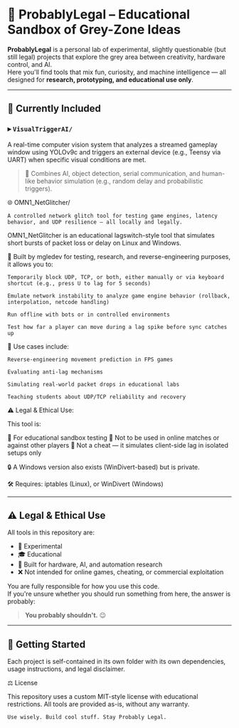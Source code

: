 # 🧪 ProbablyLegal – Educational Sandbox of Grey-Zone Ideas

**ProbablyLegal** is a personal lab of experimental, slightly questionable (but still legal) projects that explore the grey area between creativity, hardware control, and AI.  
Here you'll find tools that mix fun, curiosity, and machine intelligence — all designed for **research, prototyping, and educational use only**.

---

## 🎯 Currently Included

### ▸ `VisualTriggerAI/`

A real-time computer vision system that analyzes a streamed gameplay window using YOLOv9c and triggers an external device (e.g., Teensy via UART) when specific visual conditions are met.

> 🧠 Combines AI, object detection, serial communication, and human-like behavior simulation (e.g., random delay and probabilistic triggers).


🌐 OMN1_NetGlitcher/

    A controlled network glitch tool for testing game engines, latency behavior, and UDP resilience — all locally and legally.

OMN1_NetGlitcher is an educational lagswitch-style tool that simulates short bursts of packet loss or delay on Linux and Windows.

🧩 Built by mgledev for testing, research, and reverse-engineering purposes, it allows you to:

    Temporarily block UDP, TCP, or both, either manually or via keyboard shortcut (e.g., press U to lag for 5 seconds)

    Emulate network instability to analyze game engine behavior (rollback, interpolation, netcode handling)

    Run offline with bots or in controlled environments

    Test how far a player can move during a lag spike before sync catches up

🎯 Use cases include:

    Reverse-engineering movement prediction in FPS games

    Evaluating anti-lag mechanisms

    Simulating real-world packet drops in educational labs

    Teaching students about UDP/TCP reliability and recovery

⚠️ Legal & Ethical Use:

This tool is:

🧪 For educational sandbox testing
🚫 Not to be used in online matches or against other players
🛑 Not a cheat — it simulates client-side lag in isolated setups only

🔒 A Windows version also exists (WinDivert-based) but is private.

🛠️ Requires: iptables (Linux), or WinDivert (Windows)

---

## ⚠️ Legal & Ethical Use

All tools in this repository are:

- 🧪 Experimental
- 🎓 Educational
- 🔌 Built for hardware, AI, and automation research
- ❌ Not intended for online games, cheating, or commercial exploitation

You are fully responsible for how you use this code.  
If you're unsure whether you should run something from here, the answer is probably:

> **You probably shouldn't.** 😉


---

## 🔧 Getting Started

Each project is self-contained in its own folder with its own dependencies, usage instructions, and legal disclaimer.  


⚖️ License

This repository uses a custom MIT-style license with educational restrictions.
All tools are provided as-is, without any warranty.

    Use wisely. Build cool stuff. Stay Probably Legal.

